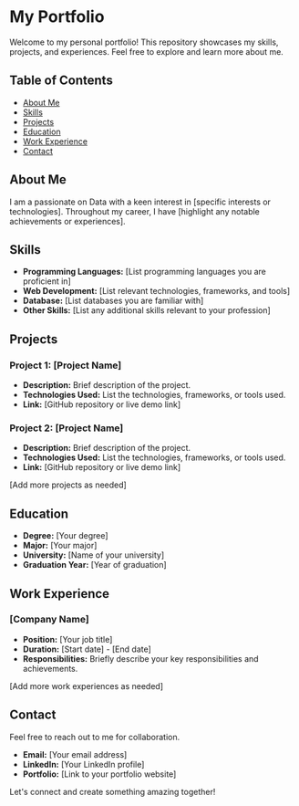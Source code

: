 # My Portfolio

Welcome to my personal portfolio! This repository showcases my skills, projects, and experiences. Feel free to explore and learn more about me.

## Table of Contents

- [About Me](#about-me)
- [Skills](#skills)
- [Projects](#projects)
- [Education](#education)
- [Work Experience](#work-experience)
- [Contact](#contact)

## About Me

I am a passionate on Data with a keen interest in [specific interests or technologies]. Throughout my career, I have [highlight any notable achievements or experiences].

## Skills

- **Programming Languages:** [List programming languages you are proficient in]
- **Web Development:** [List relevant technologies, frameworks, and tools]
- **Database:** [List databases you are familiar with]
- **Other Skills:** [List any additional skills relevant to your profession]

## Projects

### Project 1: [Project Name]

- **Description:** Brief description of the project.
- **Technologies Used:** List the technologies, frameworks, or tools used.
- **Link:** [GitHub repository or live demo link]

### Project 2: [Project Name]

- **Description:** Brief description of the project.
- **Technologies Used:** List the technologies, frameworks, or tools used.
- **Link:** [GitHub repository or live demo link]

[Add more projects as needed]

## Education

- **Degree:** [Your degree]
- **Major:** [Your major]
- **University:** [Name of your university]
- **Graduation Year:** [Year of graduation]

## Work Experience

### [Company Name]

- **Position:** [Your job title]
- **Duration:** [Start date] - [End date]
- **Responsibilities:** Briefly describe your key responsibilities and achievements.

[Add more work experiences as needed]

## Contact

Feel free to reach out to me for collaboration.

- **Email:** [Your email address]
- **LinkedIn:** [Your LinkedIn profile]
- **Portfolio:** [Link to your portfolio website]

Let's connect and create something amazing together!
